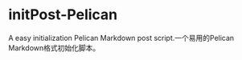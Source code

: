 # initPost-Pelican
A easy initialization Pelican Markdown post script.一个易用的Pelican Markdown格式初始化脚本。
